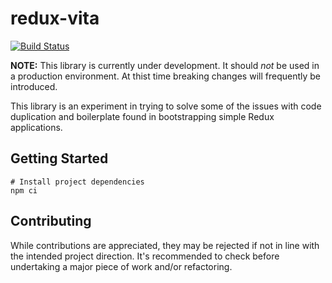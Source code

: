 # redux-vita

[![Build Status](https://travis-ci.com/jsau-/redux-vita.svg?branch=master)](https://travis-ci.com/jsau-/redux-vita)

**NOTE:** This library is currently under development. It should _not_ be used
in a production environment. At thist time breaking changes will frequently be
introduced.

This library is an experiment in trying to solve some of the issues with code
duplication and boilerplate found in bootstrapping simple Redux applications.

## Getting Started

```
# Install project dependencies
npm ci
```

## Contributing

While contributions are appreciated, they may be rejected if not in line with
the intended project direction. It's recommended to check before undertaking a
major piece of work and/or refactoring.